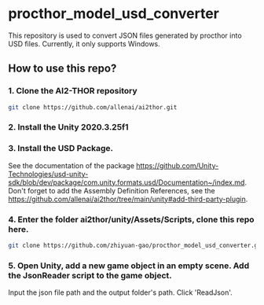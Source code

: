 # procthor_model_usd_converter

This repository is used to convert JSON files generated by procthor into USD files. Currently, it only supports Windows.

## How to use this repo?

### 1. Clone the AI2-THOR repository
```sh
git clone https://github.com/allenai/ai2thor.git
```

### 2. Install the Unity 2020.3.25f1

### 3. Install the USD Package.
 See the documentation of the package <https://github.com/Unity-Technologies/usd-unity-sdk/blob/dev/package/com.unity.formats.usd/Documentation~/index.md>.
Don't forget to add the Assembly Definition References, see the <https://github.com/allenai/ai2thor/tree/main/unity#add-third-party-plugin>.

### 4. Enter the folder ai2thor/unity/Assets/Scripts, clone this repo here.
```sh
git clone https://github.com/zhiyuan-gao/procthor_model_usd_converter.git
```

### 5. Open Unity, add a new game object in an empty scene. Add the JsonReader script to the game object.
Input the json file path and the output folder's path. Click 'ReadJson'.